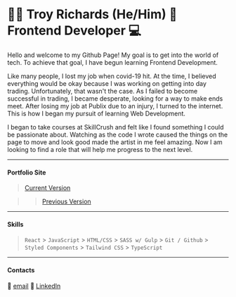 # 👋🏽 Troy Richards (He/Him) 🔮 Frontend Developer 💻

Hello and welcome to my Github Page! My goal is to get into the world of tech. To achieve that goal, I have begun learning Frontend Development.

Like many people, I lost my job when covid-19 hit. At the time, I believed everything would be okay because I was working on getting into day trading. Unfortunately, that wasn't the case. As I failed to become successful in trading, I became desperate, looking for a way to make ends meet. After losing my job at Publix due to an injury, I turned to the internet. This is how I began my pursuit of learning Web Development.

I began to take courses at SkillCrush and felt like I found something I could be passionate about. Watching as the code I wrote caused the things on the page to move and look good made the artist in me feel amazing. Now I am looking to find a role that will help me progress to the next level.

---

#### Portfolio Site

> [Current Version](https://ayetone.github.io/Portfolio-React-Revamp/)

> > [Previous Version](https://ayetone.github.io/Portfolio/)

---

#### Skills

> `React` > `JavaScript` > `HTML/CSS` > `SASS w/ Gulp` > `Git / Github` > `Styled Components` > `Tailwind CSS` > `TypeScript`

---

#### Contacts

📩 [email](mailto:troyrichards28@gamil.com)
👀 [LinkedIn](https://www.linkedin.com/in/troyrichardsdevloper/)
